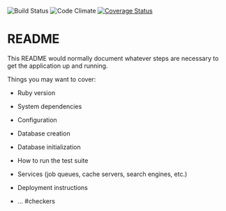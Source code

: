 ![Build Status](https://codeship.com/projects/68475c30-56db-0135-3fa1-7e1de17b1d2f/status?branch=master)
![Code Climate](https://codeclimate.com/github/jacklynhma/checkers.png)
[![Coverage Status](https://coveralls.io/repos/github/jacklynhma/checkers/badge.svg?branch=master)](https://coveralls.io/github/jacklynhma/checkers?branch=master)

# README

This README would normally document whatever steps are necessary to get the
application up and running.

Things you may want to cover:

* Ruby version

* System dependencies

* Configuration

* Database creation

* Database initialization

* How to run the test suite

* Services (job queues, cache servers, search engines, etc.)

* Deployment instructions

* ...
#checkers
